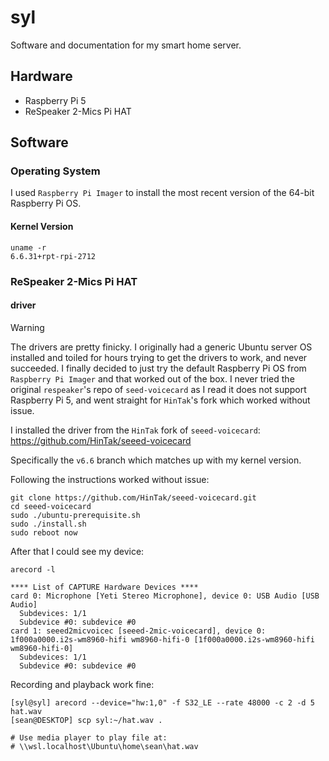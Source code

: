 # syl
Software and documentation for my smart home server.

## Hardware

* Raspberry Pi 5
* ReSpeaker 2-Mics Pi HAT

## Software

### Operating System

I used `Raspberry Pi Imager` to install the most recent version of the 64-bit Raspberry Pi OS.

#### Kernel Version

```
uname -r
6.6.31+rpt-rpi-2712
```

### ReSpeaker 2-Mics Pi HAT

#### driver

> [!WARNING]
> The drivers are pretty finicky. I originally had a generic Ubuntu server OS installed and toiled for hours
> trying to get the drivers to work, and never succeeded. I finally decided to just try the default
> Raspberry Pi OS from `Raspberry Pi Imager` and that worked out of the box. I never tried the original
> `respeaker`'s repo of `seed-voicecard` as I read it does not support Raspberry Pi 5, and went straight
> for `HinTak`'s fork which worked without issue.

I installed the driver from the `HinTak` fork of `seeed-voicecard`: https://github.com/HinTak/seeed-voicecard

Specifically the `v6.6` branch which matches up with my kernel version.

Following the instructions worked without issue:

```
git clone https://github.com/HinTak/seeed-voicecard.git
cd seeed-voicecard
sudo ./ubuntu-prerequisite.sh
sudo ./install.sh
sudo reboot now
```

After that I could see my device:
```
arecord -l

**** List of CAPTURE Hardware Devices ****
card 0: Microphone [Yeti Stereo Microphone], device 0: USB Audio [USB Audio]
  Subdevices: 1/1
  Subdevice #0: subdevice #0
card 1: seeed2micvoicec [seeed-2mic-voicecard], device 0: 1f000a0000.i2s-wm8960-hifi wm8960-hifi-0 [1f000a0000.i2s-wm8960-hifi wm8960-hifi-0]
  Subdevices: 1/1
  Subdevice #0: subdevice #0
```

Recording and playback work fine:
```
[syl@syl] arecord --device="hw:1,0" -f S32_LE --rate 48000 -c 2 -d 5 hat.wav
[sean@DESKTOP] scp syl:~/hat.wav .

# Use media player to play file at:
# \\wsl.localhost\Ubuntu\home\sean\hat.wav
```
